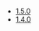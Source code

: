 - [1.5.0](https://github.com/awslabs/stable-diffusion-aws-extension/blob/main/docs/oas-1.5.0.json) 
- [1.4.0](https://github.com/awslabs/stable-diffusion-aws-extension/blob/main/docs/oas-1.4.0.json) 
